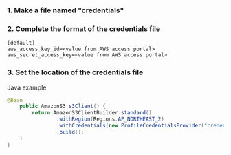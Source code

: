 ### 1. Make a file named "credentials"
### 2. Complete the format of the credentials file
~~~
[default]
aws_access_key_id=<value from AWS access portal>
aws_secret_access_key=<value from AWS access portal>
~~~
### 3. Set the location of the credentials file
Java example
~~~java
@Bean
    public AmazonS3 s3Client() {
        return AmazonS3ClientBuilder.standard()
                .withRegion(Regions.AP_NORTHEAST_2)
                .withCredentials(new ProfileCredentialsProvider("credentials", "default"))
                .build();
    }
}
~~~
